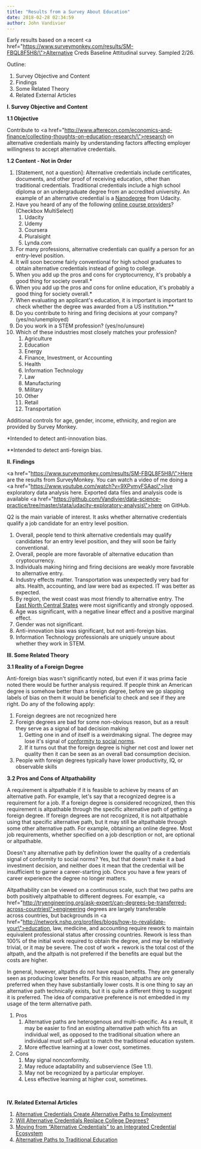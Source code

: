 ```yaml
---
title: "Results from a Survey About Education"
date: 2018-02-28 02:34:59
author: John Vandivier
---
```




Early results based on a recent <a href=\"https://www.surveymonkey.com/results/SM-FBQL8F5H8/\">Alternative Creds Baseline Attitudinal</a> survey. Sampled 2/26.

Outline:
<ol>
 	<li>Survey Objective and Content</li>
 	<li>Findings</li>
 	<li>Some Related Theory</li>
 	<li>Related External Articles</li>
</ol>
<strong>I. Survey Objective and Content</strong>

<strong>1.1 Objective</strong>

Contribute to <a href=\"http://www.afterecon.com/economics-and-finance/collecting-thoughts-on-education-research/\">research on alternative credentials</a> mainly by understanding factors affecting employer willingness to accept alternative credentials.

<strong>1.2 Content - Not in Order</strong>
<ol>
 	<li>[Statement, not a question]: Alternative credentials include certificates, documents, and other proof of receiving education, other than traditional credentials. Traditional credentials include a high school diploma or an undergraduate degree from an accredited university. An example of an alternative credential is a <a href=\"https://www.udacity.com/nanodegree\">Nanodegree</a> from Udacity.</li>
 	<li>Have you heard of any of the following <a href=\"https://www.g2crowd.com/categories/online-course-providers\">online course providers</a>? (Checkbox MultiSelect)
<ol>
 	<li>Udacity</li>
 	<li>Udemy</li>
 	<li>Coursera</li>
 	<li>Pluralsight</li>
 	<li>Lynda.com</li>
</ol>
</li>
 	<li>For many professions, alternative credentials can qualify a person for an entry-level position.</li>
 	<li>It will soon become fairly conventional for high school graduates to obtain alternative credentials instead of going to college.</li>
 	<li>When you add up the pros and cons for cryptocurrency, it's probably a good thing for society overall.*</li>
 	<li>When you add up the pros and cons for online education, it's probably a good thing for society overall.*</li>
 	<li>When evaluating an applicant's education, it is important is important to check whether the degree was awarded from a US institution.**</li>
 	<li>Do you contribute to hiring and firing decisions at your company? (yes/no/unemployed)</li>
 	<li>Do you work in a STEM profession? (yes/no/unsure)</li>
 	<li>Which of these industries most closely matches your profession?
<ol>
 	<li>Agriculture</li>
 	<li>Education</li>
 	<li>Energy</li>
 	<li>Finance, Investment, or Accounting</li>
 	<li>Health</li>
 	<li>Information Technology</li>
 	<li>Law</li>
 	<li>Manufacturing</li>
 	<li>Military</li>
 	<li>Other</li>
 	<li>Retail</li>
 	<li>Transportation</li>
</ol>
</li>
</ol>
Additional controls for age, gender, income, ethnicity, and region are provided by Survey Monkey.

*Intended to detect anti-innovation bias.

**Intended to detect anti-foreign bias.

<strong>II. Findings</strong>

<a href=\"https://www.surveymonkey.com/results/SM-FBQL8F5H8/\">Here</a> are the results from SurveyMonkey. You can watch a video of me doing a <a href=\"https://www.youtube.com/watch?v=9XPvmyFSAao\">live exploratory data analysis here</a>. Exported data files and analysis code is available <a href=\"https://github.com/Vandivier/data-science-practice/tree/master/stata/udacity-exploratory-analysis\">here on GitHub</a>.

Q2 is the main variable of interest. It asks whether alternative credentials qualify a job candidate for an entry level position.
<ol>
 	<li>Overall, people tend to think alternative credentials may qualify candidates for an entry level position, and they will soon be fairly conventional.</li>
 	<li>Overall, people are more favorable of alternative education than cryptocurrency.</li>
 	<li>Individuals making hiring and firing decisions are weakly more favorable to alternative entry.</li>
 	<li>Industry effects matter. Transportation was unexpectedly very bad for alts. Health, accounting, and law were bad as expected. IT was better as expected.</li>
 	<li>By region, the west coast was most friendly to alternative entry. The <a href=\"https://en.wikipedia.org/wiki/East_North_Central_states\">East North Central States</a> were most significantly and strongly opposed.</li>
 	<li>Age was significant, with a negative linear effect and a positive marginal effect.</li>
 	<li>Gender was not significant.</li>
 	<li>Anti-innovation bias was significant, but not anti-foreign bias.</li>
 	<li>Information Technology professionals are uniquely unsure about whether they work in STEM.</li>
</ol>
<strong>III. Some Related Theory</strong>

<strong>3.1 Reality of a Foreign Degree</strong>

Anti-foreign bias wasn't significantly noted, but even if it was prima facie noted there would be further analysis required. If people think an American degree is somehow better than a foreign degree, before we go slapping labels of bias on them it would be beneficial to check and see if they are right. Do any of the following apply:
<ol>
 	<li>Foreign degrees are not recognized here</li>
 	<li>Foreign degrees are bad for some non-obvious reason, but as a result they serve as a signal of bad decision making
<ol>
 	<li>Getting one in and of itself is a weirdmaking signal. The degree may lose it's signal of <a href=\"http://econlog.econlib.org/archives/2015/04/educational_sig_1.html\">conformity to social norms</a>.</li>
 	<li>If it turns out that the foreign degree is higher net cost and lower net quality then it can be seen as an overall bad consumption decision.</li>
</ol>
</li>
 	<li>People with foreign degrees typically have lower productivity, IQ, or observable skills</li>
</ol>
<strong>3.2 Pros and Cons of Altpathability</strong>

A requirement is altpathable if it is feasible to achieve by means of an alternative path. For example, let's say that a recognized degree is a requirement for a job. If a foreign degree is considered recognized, then this requirement is altpathable through the specific alternative path of getting a foreign degree. If foreign degrees are not recognized, it is not altpathable using that specific alternative path, but it may still be altpathable through some other alternative path. For example, obtaining an online degree. Most job requirements, whether specified on a job description or not, are optional or altpathable.

Doesn't any alternative path by definition lower the quality of a credentials signal of conformity to social norms? Yes, but that doesn't make it a bad investment decision, and neither does it mean that the credential will be insufficient to garner a career-starting job. Once you have a few years of career experience the degree no longer matters.

Altpathability can be viewed on a continuous scale, such that two paths are both positively altpathable to different degrees. For example, <a href=\"http://tryengineering.org/ask-expert/can-degrees-be-transferred-across-countries\">engineering degrees are largely transferable</a> across countries, but backgrounds in <a href=\"http://network.nshp.org/profiles/blogs/how-to-revalidate-your\">education, law, medicine, and accounting</a> require rework to maintain equivalent professional status after crossing countries. Rework is less than 100% of the initial work required to obtain the degree, and may be relatively trivial, or it may be severe. The cost of work + rework is the total cost of the altpath, and the altpath is not preferred if the benefits are equal but the costs are higher.

In general, however, altpaths do not have equal benefits. They are generally seen as producing lower benefits. For this reason, altpaths are only preferred when they have substantially lower costs. It is one thing to say an alternative path technically exists, but it is quite a different thing to suggest it is preferred. The idea of comparative preference is not embedded in my usage of the term alternative path.
<ol>
 	<li>Pros
<ol>
 	<li>Alternative paths are heterogenous and multi-specific. As a result, it may be easier to find an existing alternative path which fits an individual well, as opposed to the traditional situation where an individual must self-adjust to match the traditional education system.</li>
 	<li>More effective learning at a lower cost, sometimes.</li>
</ol>
</li>
 	<li>Cons
<ol>
 	<li>May signal nonconformity.</li>
 	<li>May reduce adaptability and subservience (See 1.1).</li>
 	<li>May not be recognized by a particular employer.</li>
 	<li>Less effective learning at higher cost, sometimes.</li>
</ol>
</li>
</ol>
&nbsp;

<strong>IV. Related External Articles</strong>
<ol>
 	<li><a href=\"https://www.pearsoned.com/alternative-credentials-paths-employment/\">Alternative Credentials Create Alternative Paths to Employment</a></li>
 	<li><a href=\"https://www.forbes.com/sites/michaelhorn/2017/01/20/will-alternative-credentials-replace-college-degrees/#40926e4c1b0e\">Will Alternative Credentials Replace College Degrees?</a></li>
 	<li><a href=\"https://evolllution.com/programming/credentials/moving-from-alternative-credentials-to-an-integrated-credential-ecosystem/\">Moving from “Alternative Credentials” to an Integrated Credential Ecosystem</a></li>
 	<li><a href=\"http://www.afterecon.com/education/alternative-paths-traditional-education/\">Alternative Paths to Traditional Education</a></li>
</ol>